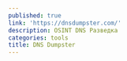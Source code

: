 ```yaml
---
published: true
link: 'https://dnsdumpster.com/'
description: OSINT DNS Рaзведкa
categories: tools
title: DNS Dumpster
---
```

